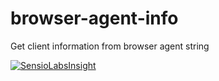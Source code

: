 # browser-agent-info
Get client information from browser agent string

[![SensioLabsInsight](https://insight.sensiolabs.com/projects/ab0874bc-b93e-4e34-82f8-4f1cd326b860/big.png)](https://insight.sensiolabs.com/projects/ab0874bc-b93e-4e34-82f8-4f1cd326b860)
